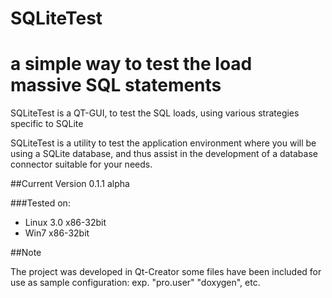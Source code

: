 SQLiteTest
==========

a simple way to test the  load massive SQL statements
===



SQLiteTest is a QT-GUI, to test the SQL loads, 
using various strategies specific to SQLite


SQLiteTest is a utility to test the application environment 
where you will be using a SQLite database, and thus assist
in the development of a database connector suitable for your needs.


##Current Version 0.1.1 alpha

###Tested on:
* Linux 3.0 x86-32bit
* Win7 x86-32bit

##Note

The project was developed in Qt-Creator
some files have been included
for use as sample configuration:
exp. "pro.user" "doxygen", etc.
